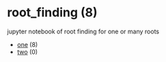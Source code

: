 # root_finding (8)
jupyter notebook of root finding for one or many roots

+ [one](one/README.md) (8)
+ [two](two/README.md) (0)
